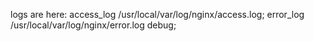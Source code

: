 logs are here:
access_log /usr/local/var/log/nginx/access.log;
      error_log  /usr/local/var/log/nginx/error.log debug;


